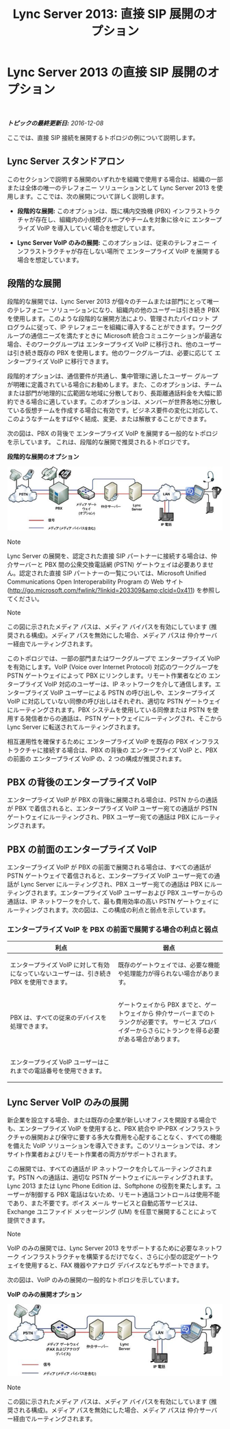 ﻿---
title: 'Lync Server 2013: 直接 SIP 展開のオプション'
TOCTitle: 直接 SIP 展開のオプション
ms:assetid: 84691944-03f2-4a89-9f2b-1ab3d7f388cc
ms:mtpsurl: https://technet.microsoft.com/ja-jp/library/Gg398672(v=OCS.15)
ms:contentKeyID: 48272704
ms.date: 12/10/2016
mtps_version: v=OCS.15
ms.translationtype: HT
---

# Lync Server 2013 の直接 SIP 展開のオプション

 

_**トピックの最終更新日:** 2016-12-08_

ここでは、直接 SIP 接続を展開するトポロジの例について説明します。

## Lync Server スタンドアロン

このセクションで説明する展開のいずれかを組織で使用する場合は、組織の一部または全体の唯一のテレフォニー ソリューションとして Lync Server 2013 を使用します。ここでは、次の展開について詳しく説明します。

  - **段階的な展開:** このオプションは、既に構内交換機 (PBX) インフラストラクチャが存在し、組織内の小規模グループやチームを対象に徐々に エンタープライズ VoIP を導入していく場合を想定しています。

  - **Lync Server VoIP のみの展開:** このオプションは、従来のテレフォニー インフラストラクチャが存在しない場所で エンタープライズ VoIP を展開する場合を想定しています。

## 段階的な展開

段階的な展開では、Lync Server 2013 が個々のチームまたは部門にとって唯一のテレフォニー ソリューションになり、組織内の他のユーザーは引き続き PBX を使用します。このような段階的な展開方法により、管理されたパイロット プログラムに従って、IP テレフォニーを組織に導入することができます。ワークグループの通信ニーズを満たすときに Microsoft 統合コミュニケーションが最適な場合、そのワークグループは エンタープライズ VoIP に移行され、他のユーザーは引き続き既存の PBX を使用します。他のワークグループは、必要に応じて エンタープライズ VoIP に移行できます。

段階的オプションは、通信要件が共通し、集中管理に適したユーザー グループが明確に定義されている場合にお勧めします。また、このオプションは、チームまたは部門が地理的に広範囲な地域に分散しており、長距離通話料金を大幅に節約できる場合に適しています。このオプションは、メンバーが世界各地に分散している仮想チームを作成する場合に有効です。ビジネス要件の変化に対応して、このようなチームをすばやく結成、変更、または解散することができます。

次の図は、PBX の背後で エンタープライズ VoIP を展開する一般的なトポロジを示しています。 これは、段階的な展開で推奨されるトポロジです。

**段階的な展開のオプション**

![部門別移行オプションの図](images/Gg398672.e951ecf4-7cd2-425a-9106-76977492d682(OCS.15).jpg "部門別移行オプションの図")

> [!NOTE]
> Lync Server の展開を、認定された直接 SIP パートナーに接続する場合は、仲介サーバーと PBX 間の公衆交換電話網 (PSTN) ゲートウェイは必要ありません。認定された直接 SIP パートナーの一覧については、Microsoft Unified Communications Open Interoperability Program の Web サイト (<a href="http://go.microsoft.com/fwlink/?linkid=203309%26clcid=0x411" class="uri">http://go.microsoft.com/fwlink/?linkid=203309&amp;clcid=0x411</a>) を参照してください。


> [!NOTE]
> この図に示されたメディア パスは、メディア バイパスを有効にしています (推奨される構成)。メディア パスを無効にした場合、メディア パスは 仲介サーバー経由でルーティングされます。


このトポロジでは、一部の部門またはワークグループで エンタープライズ VoIP を有効にします。VoIP (Voice over Internet Protocol) 対応のワークグループを PSTN ゲートウェイによって PBX にリンクします。リモート作業者などの エンタープライズ VoIP 対応のユーザーは、IP ネットワークを介して通信します。エンタープライズ VoIP ユーザーによる PSTN の呼び出しや、エンタープライズ VoIP に対応していない同僚の呼び出しはそれぞれ、適切な PSTN ゲートウェイにルーティングされます。PBX システムを使用している同僚または PSTN を使用する発信者からの通話は、PSTN ゲートウェイにルーティングされ、そこから Lync Server に転送されてルーティングされます。

相互運用性を確保するために エンタープライズ VoIP を既存の PBX インフラストラクチャに接続する場合は、PBX の背後の エンタープライズ VoIP と、PBX の前面の エンタープライズ VoIP の、2 つの構成が推奨されます。

## PBX の背後のエンタープライズ VoIP

エンタープライズ VoIP が PBX の背後に展開される場合は、PSTN からの通話が PBX で着信されると、エンタープライズ VoIP ユーザー宛ての通話が PSTN ゲートウェイにルーティングされ、PBX ユーザー宛ての通話は PBX にルーティングされます。

## PBX の前面のエンタープライズ VoIP

エンタープライズ VoIP が PBX の前面で展開される場合は、すべての通話が PSTN ゲートウェイで着信されると、エンタープライズ VoIP ユーザー宛ての通話が Lync Server にルーティングされ、PBX ユーザー宛ての通話は PBX にルーティングされます。エンタープライズ VoIP ユーザーおよび PBX ユーザーからの通話は、IP ネットワークを介して、最も費用効率の高い PSTN ゲートウェイにルーティングされます。次の図は、この構成の利点と弱点を示しています。

### エンタープライズ VoIP を PBX の前面で展開する場合の利点と弱点

<table>
<colgroup>
<col style="width: 50%" />
<col style="width: 50%" />
</colgroup>
<thead>
<tr class="header">
<th>利点</th>
<th>弱点</th>
</tr>
</thead>
<tbody>
<tr class="odd">
<td><p>エンタープライズ VoIP に対して有効になっていないユーザーは、引き続き PBX を使用できます。</p></td>
<td><p>既存のゲートウェイでは、必要な機能や処理能力が得られない場合があります。</p></td>
</tr>
<tr class="even">
<td><p>PBX は、すべての従来のデバイスを処理できます。</p></td>
<td><p>ゲートウェイから PBX までと、ゲートウェイから 仲介サーバーまでのトランクが必要です。 サービス プロバイダーからさらにトランクを得る必要がある場合があります。</p></td>
</tr>
<tr class="odd">
<td><p>エンタープライズ VoIP ユーザーはこれまでの電話番号を使用できます。</p></td>
<td><p> </p></td>
</tr>
</tbody>
</table>


## Lync Server VoIP のみの展開

新企業を設立する場合、または既存の企業が新しいオフィスを開設する場合でも、エンタープライズ VoIP を使用すると、PBX 統合や IP-PBX インフラストラクチャの展開および保守に要する多大な費用を心配することなく、すべての機能を備えた VoIP ソリューションを導入できます。このソリューションでは、オンサイト作業者およびリモート作業者の両方がサポートされます。

この展開では、すべての通話が IP ネットワークを介してルーティングされます。PSTN への通話は、適切な PSTN ゲートウェイにルーティングされます。Lync 2013 または Lync Phone Edition は、Softphone の役割を果たします。ユーザーが制御する PBX 電話はないため、リモート通話コントロールは使用不能であり、また不要です。ボイス メール サービスと自動応答サービスは、Exchange ユニファイド メッセージング (UM) を任意で展開することによって提供できます。

> [!NOTE]
> VoIP のみの展開では、Lync Server 2013 をサポートするために必要なネットワーク インフラストラクチャを構築するだけでなく、さらに小型の認定ゲートウェイを使用すると、FAX 機器やアナログ デバイスなどもサポートできます。


次の図は、VoIP のみの展開の一般的なトポロジを示しています。

**VoIP のみの展開オプション**

![Greenfield 展開オプション](images/Gg398672.820dc5fe-0e20-431b-ae4e-fefdf2221d3b(OCS.15).jpg "Greenfield 展開オプション")

> [!NOTE]
> この図に示されたメディア パスは、メディア バイパスを有効にしています (推奨される構成)。メディア パスを無効にした場合、メディア パスは 仲介サーバー経由でルーティングされます。

